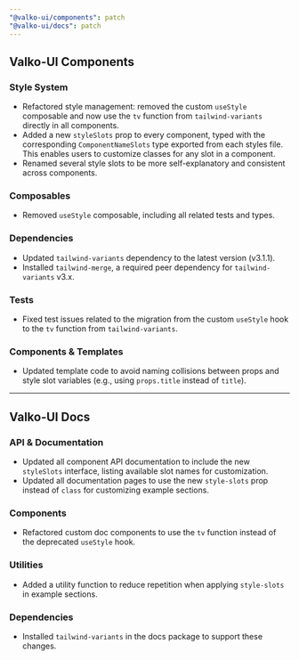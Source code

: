 ```yaml
---
"@valko-ui/components": patch
"@valko-ui/docs": patch
---
```


## Valko-UI Components

### Style System
- Refactored style management: removed the custom `useStyle` composable and now use the `tv` function from `tailwind-variants` directly in all components.
- Added a new `styleSlots` prop to every component, typed with the corresponding `ComponentNameSlots` type exported from each styles file. This enables users to customize classes for any slot in a component.
- Renamed several style slots to be more self-explanatory and consistent across components.

### Composables
- Removed `useStyle` composable, including all related tests and types.

### Dependencies
- Updated `tailwind-variants` dependency to the latest version (v3.1.1).
- Installed `tailwind-merge`, a required peer dependency for `tailwind-variants` v3.x.

### Tests
- Fixed test issues related to the migration from the custom `useStyle` hook to the `tv` function from `tailwind-variants`.

### Components & Templates
- Updated template code to avoid naming collisions between props and style slot variables (e.g., using `props.title` instead of `title`).

---

## Valko-UI Docs

### API & Documentation
- Updated all component API documentation to include the new `styleSlots` interface, listing available slot names for customization.
- Updated all documentation pages to use the new `style-slots` prop instead of `class` for customizing example sections.

### Components
- Refactored custom doc components to use the `tv` function instead of the deprecated `useStyle` hook.

### Utilities
- Added a utility function to reduce repetition when applying `style-slots` in example sections.

### Dependencies
- Installed `tailwind-variants` in the docs package to support these changes.
